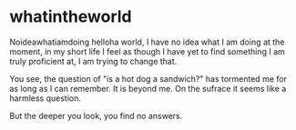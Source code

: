 # whatintheworld
Noideawhatiamdoing
helloha world, I have no idea what I am doing at the moment, in my short life I feel as though I have yet to find something I am truly proficient at, I am trying to change that. 


You see, the question of "is a hot dog a sandwich?" has tormented me for as long as I can remember. It is beyond me. On the sufrace it seems like a harmless question.

But the deeper you look, you find no answers.
